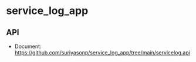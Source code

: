 # service_log_app

## API
- Document: https://github.com/suriyasonp/service_log_app/tree/main/servicelog.api
